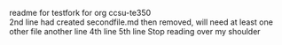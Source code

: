 readme for testfork for org ccsu-te350\
2nd line
had created secondfile.md then removed, will need at least one other file
another line
4th line
5th line
Stop reading over my shoulder